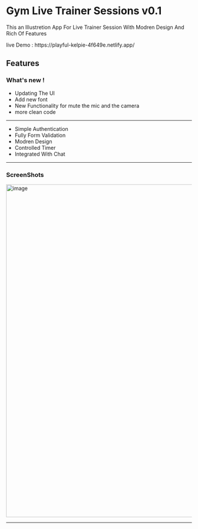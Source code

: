 <h1>Gym Live Trainer Sessions v0.1</h1>
<p>This an Illustretion App For Live Trainer Session With Modren Design And Rich Of Features</p>
<p>live Demo : https://playful-kelpie-4f649e.netlify.app/</p>
<h2>Features</h2>
<h3>What's new !</h3>
<ul>
  <li>Updating The UI</li>
  <li>Add new font</li>
  <li>New Functionality for mute the mic and the camera</li>
  <li>more clean code</li>
</ul>
<hr/>
<ul>
  <li>Simple Authentication</li>
  <li>Fully Form Validation</li>
  <li>Modren Design</li>
  <li>Controlled Timer</li>
  <li>Integrated With Chat</li>
</ul>
<hr />
<h3>ScreenShots</h3>
<img width="1892" height="903" alt="image" src="https://github.com/user-attachments/assets/61a376cd-9b41-403e-bd2a-622f04c77b11" />
<hr />




